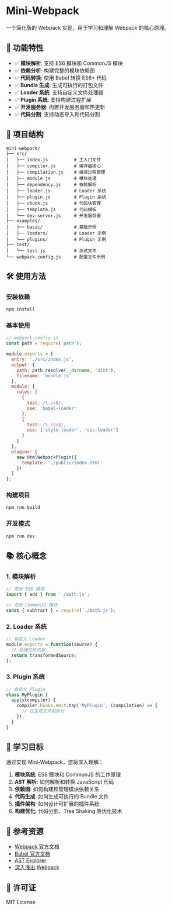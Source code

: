# Mini-Webpack

一个简化版的 Webpack 实现，用于学习和理解 Webpack 的核心原理。

## 🚀 功能特性

- ✅ **模块解析**: 支持 ES6 模块和 CommonJS 模块
- ✅ **依赖分析**: 构建完整的模块依赖图
- ✅ **代码转换**: 使用 Babel 转换 ES6+ 代码
- ✅ **Bundle 生成**: 生成可执行的打包文件
- ✅ **Loader 系统**: 支持自定义文件处理器
- ✅ **Plugin 系统**: 支持构建过程扩展
- ✅ **开发服务器**: 内置开发服务器和热更新
- ✅ **代码分割**: 支持动态导入和代码分割

## 📁 项目结构

```
mini-webpack/
├── src/
│   ├── index.js          # 主入口文件
│   ├── compiler.js       # 编译器核心
│   ├── compilation.js    # 编译过程管理
│   ├── module.js         # 模块处理
│   ├── dependency.js     # 依赖解析
│   ├── loader.js         # Loader 系统
│   ├── plugin.js         # Plugin 系统
│   ├── chunk.js          # 代码块管理
│   ├── template.js       # 代码模板
│   └── dev-server.js     # 开发服务器
├── examples/
│   ├── basic/            # 基础示例
│   ├── loaders/          # Loader 示例
│   └── plugins/          # Plugin 示例
├── test/
│   └── test.js           # 测试文件
└── webpack.config.js     # 配置文件示例
```

## 🛠️ 使用方法

### 安装依赖

```bash
npm install
```

### 基本使用

```javascript
// webpack.config.js
const path = require('path');

module.exports = {
  entry: './src/index.js',
  output: {
    path: path.resolve(__dirname, 'dist'),
    filename: 'bundle.js'
  },
  module: {
    rules: [
      {
        test: /\.js$/,
        use: 'babel-loader'
      },
      {
        test: /\.css$/,
        use: ['style-loader', 'css-loader']
      }
    ]
  },
  plugins: [
    new HtmlWebpackPlugin({
      template: './public/index.html'
    })
  ]
};
```

### 构建项目

```bash
npm run build
```

### 开发模式

```bash
npm run dev
```

## 📚 核心概念

### 1. 模块解析

```javascript
// 支持 ES6 模块
import { add } from './math.js';

// 支持 CommonJS 模块
const { subtract } = require('./math.js');
```

### 2. Loader 系统

```javascript
// 自定义 Loader
module.exports = function(source) {
  // 处理文件内容
  return transformedSource;
};
```

### 3. Plugin 系统

```javascript
// 自定义 Plugin
class MyPlugin {
  apply(compiler) {
    compiler.hooks.emit.tap('MyPlugin', (compilation) => {
      // 在生成文件前执行
    });
  }
}
```

## 🎯 学习目标

通过实现 Mini-Webpack，您将深入理解：

1. **模块系统**: ES6 模块和 CommonJS 的工作原理
2. **AST 解析**: 如何解析和转换 JavaScript 代码
3. **依赖图**: 如何构建和管理模块依赖关系
4. **代码生成**: 如何生成可执行的 Bundle 文件
5. **插件架构**: 如何设计可扩展的插件系统
6. **构建优化**: 代码分割、Tree Shaking 等优化技术

## 🔗 参考资源

- [Webpack 官方文档](https://webpack.js.org/)
- [Babel 官方文档](https://babeljs.io/)
- [AST Explorer](https://astexplorer.net/)
- [深入浅出 Webpack](https://webpack.wuhaolin.cn/)

## 📝 许可证

MIT License